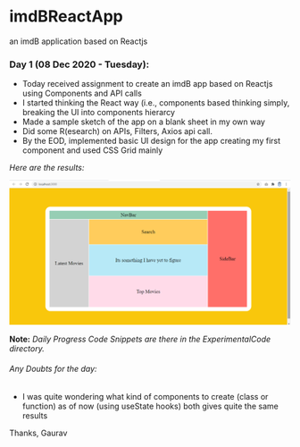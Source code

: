 # imdBReactApp
an imdB application based on Reactjs

### Day 1 (08 Dec 2020 - Tuesday):

- Today received assignment to create an imdB app based on Reactjs using Components and API calls
- I started thinking the React way (i.e., components based thinking simply, breaking the UI into components hierarcy
- Made a sample sketch of the app on a blank sheet in my own way
- Did some R(esearch) on APIs, Filters, Axios api call.
- By the EOD, implemented basic UI design for the app creating my first component and used CSS Grid mainly

*Here are the results:*

![Screenshot](d1.png)

**Note:** *Daily Progress Code Snippets are there in the ExperimentalCode directory.*

###### Any Doubts for the day:
- I was quite wondering what kind of components to create (class or function) as of now (using useState hooks) both gives quite the same results

Thanks,
Gaurav
